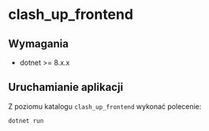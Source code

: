# clash_up_frontend

## Wymagania
+ dotnet >= 8.x.x

## Uruchamianie aplikacji

Z poziomu katalogu `clash_up_frontend` wykonać polecenie:

```
dotnet run
```
